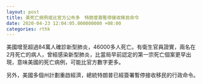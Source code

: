 ```yaml
---
layout: post
title: 美死亡病例或比官方公布多　特朗普簽暫停接收移民命令
date: 2020-04-23 12:04:05.000000000 +08:00
categories: rthk
---
```


美國增至超過84萬人確診新型肺炎，46000多人死亡。有衛生官員證實，兩名在2月死亡的病人，曾經感染新型肺炎，比當局早前認定的第一宗死亡個案更早出現，意味美國的死亡病例，可能比官方數字更多。

另外，美國多個州計劃重啟經濟，總統特朗普已經簽署暫停接收移民的行政命令。
